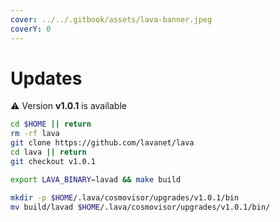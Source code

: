```yaml
---
cover: ../../.gitbook/assets/lava-banner.jpeg
coverY: 0
---
```


# Updates

⚠️ Version **v1.0.1** is available

```bash
cd $HOME || return
rm -rf lava
git clone https://github.com/lavanet/lava
cd lava || return
git checkout v1.0.1

export LAVA_BINARY=lavad && make build

mkdir -p $HOME/.lava/cosmovisor/upgrades/v1.0.1/bin
mv build/lavad $HOME/.lava/cosmovisor/upgrades/v1.0.1/bin/
```
